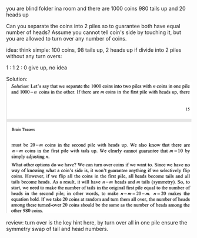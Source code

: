 you are blind folder ina  room and there are 1000 coins
980 tails up and 20 heads up

Can you separate the coins into 2 piles so to guarantee both have equal number of heads?
Assume you cannot tell coin's side by touching it, but you are allowed to turn over any number of coins.

idea:
think simple:
100 coins, 98 tails up, 2 heads up
if divide into 2 piles without any turn overs:

1 : 1
2 : 0
give up, no idea

Solution:
![alt text](coin_piles_1.PNG "Analysis")

review:
turn over is the key hint here, by turn over all in one pile ensure the symmetry swap of tail and head numbers.
